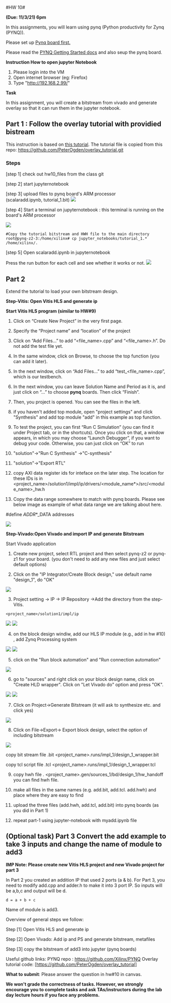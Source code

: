 #HW 10# 

**(Due: 11/3/21) 6pm**



In this assignments, you will learn using pynq (Python productivity for Zynq (PYNQ)).  

Please set up [Pynq board first.](https://pynq.readthedocs.io/en/v2.3/getting_started/pynq_z2_setup.html) 

Please read the [PYNQ Getting Started docs](https://pynq.readthedocs.io/en/v2.5.1/index.html) and also seup the pynq board. 



**Instruction How to open jupyter Notebook**
1) Please login into the VM 
2) Open internet browser (eg: Firefox) 
3) Type "http://192.168.2.99/" 

**Task** 

In this assignment, you will create a bitstream from vivado and generate overlay so that it can run them in the jupyter notebook. 

## Part 1 : Follow the overlay tutorial with providied bistream  

This instruction is based on [this tutorial](https://pynq.readthedocs.io/en/v2.0/overlay_design_methodology/overlay_tutorial.html). 
The tutorial file is copied from this repo: https://github.com/PeterOgden/overlay_tutorial.git 

### Steps 
[step 1] check out hw10_files from the class git

[step 2] start jupyternotebook

[step 3] upload files to pynq board's ARM processor  
(scalaradd.ipynb, tutorial_1.bit) 
<img src="figs/jupyter0.png">


[step 4] Start a terminal on jupyternotebook : this terminal is running on the board's ARM processor  

<img src="figs/terminal.png">

```
#Copy the tutorial bitstream and HWH file to the main directory
root@pynq-z2-3:/home/xilinx# cp jupyter_notebooks/tutorial_1.* /home/xilinx/. 
```

[step 5] Open scalaradd.ipynb in jupyternotebook 
 
Press the run button for each cell and see whether it works or not. 
<img src="figs/output_jupyter.png">

## Part 2 
Extend the tutorial to load your own bitstream design. 

**Step-Vitis: Open Vitis HLS and generate ip**


**Start Vitis HLS program (similar to HW#9)** 
1. Click on “Create New Project” in the very first page.

2. Specify the “Project name” and “location” of the project

3. Click on “Add Files…” to add “<file_name>.cpp” and “<file_name>.h”. Do not add the test file yet.

4. In the same window, click on Browse, to choose the top function (you can add it later).

5. In the next window, click on “Add Files…” to add “test_<file_name>.cpp”, which is our testbench.

6. In the next window, you can leave Solution Name and Period as it is, and just click on “…” to choose **pynq** boards. Then click “Finish”.

7. Then, you project is opened. You can see the files in the left. 

8. if you haven't added top module, open "project settings" and  click "Synthesis" and add top module "add" in this example as top function. 

9. To test the project, you can first “Run C Simulation” (you can find it under Project tab, or in the shortcuts). Once you click on that, a window appears, in which you may choose “Launch Debugger”, if you want to debug your code. Otherwise, you can just click on “OK” to run

10. "solution"->"Run C Synthesis" ->"C-synthesis"

11. "solution"->"Export RTL"   

12. copy AXI data register ids for inteface on the later step. The location for these IDs is in <project_name>/solution1/impl/ip/drivers/<module_name*>/src/<module_name>_hw.h

13. Copy the data range somewhere to match with pynq boards. Please see below image as example of what data range we are talking about here. 

#define  _ADDR_*_DATA addresses 

<img src="figs/address.png"> 


**Step-Vivado:Open Vivado and import IP and generate Bitstream** 

Start Vivado application 

1. Create new project, select RTL project and then select pynq-z2 or pynq-z1 for your board.  (you don't need to add any new files and just select default options) 

2. Click on the "IP Integrator/Create Block design," use default name "design_1", do "OK"

<img src="figs/setting.png">

3. Project setting -> IP -> IP Repository ->Add the directory from the step-Vitis. 

```<project_name>/solution1/impl/ip```

<img src="figs/ipsetting.png">

<img src="figs/ipadd.png">

4. on the block design windiw, add  our HLS IP module (e.g., add in hw #10) , add Zynq Processing system 

<img src="figs/add_diagram.png">



<img src="figs/add_ps.png"> 

5. click on the "Run block automation" and "Run connection automation"

<img src="figs/connection.png">

6. go to "sources" and right click on your block design name, click on "Create HLD wrapper".  Click on "Let Vivado do" option and press "OK". 

<img src="figs/addhwwrapp.png">

<img src="figs/addhwwrapp-2.png">

7. Click on Project->Generate Bitstream (it will ask to synthesize etc. and click yes) 

<img src="figs/menu_bit.png">

8. Click on File->Export-> Export block design, select the option of including bitstream 

<img src="figs/export_bit.png"> 


copy bit stream file  .bit 
<project_name>.runs/impl_1/design_1_wrapper.bit 


copy tcl script file .tcl
<project_name>.runs/impl_1/design_1_wrapper.tcl 

9. copy hwh file 
. <project_name>.gen/sources_1/bd/design_1/hw_handoff
you can find hwh file. 

10.  make all files in the same names (e.g. add.bit, add.tcl. add.hwh) and place where they are easy to find  

12. upload the three files (add.hwh, add.tcl, add.bit)  into pynq boards (as you did in Part 1)

13. repeat  part-1 using jupyter-notebook with myadd.ipynb file   



## (Optional task) Part 3 Convert the add example to take 3 inputs and change the name of module to add3

**IMP Note: Please create new Vitis HLS project and new Vivado project for part 3**

In Part 2 you created an addition IP that used 2 ports (a & b). For Part 3, you need to modify add.cpp and adder.h to make it into 3 port IP. So inputs will be a,b,c and output will be d.

```d = a + b + c```

Name of module is add3.

Overview of general steps we follow:

Step [1] Open Vitis HLS and generate ip 

Step [2] Open Vivado: Add ip and PS and generate bitstream, metafiles  

Step [3] copy the bitstream of add3 into jupyter (pynq boards) 


Useful github links: 
PYNQ repo : https://github.com/Xilinx/PYNQ
Overlay tutorial code:  [https://github.com/PeterOgden/overlay_tutorial]


**What to submit**: Please answer the question in hw#10 in canvas. 


**We won't grade the correctness of tasks. However, we strongly encourage you to complete tasks and ask TAs/instructors during the lab day lecture hours if you face any problems.** 


